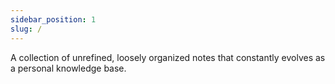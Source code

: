 ```yaml
---
sidebar_position: 1
slug: /
---
```


A collection of unrefined, loosely organized notes that constantly evolves as a personal knowledge base.
